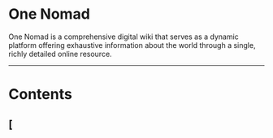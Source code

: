 # One Nomad
One Nomad is a comprehensive digital wiki that serves as a dynamic platform offering exhaustive information about the world through a single, richly detailed online resource.

***
# Contents
## [
